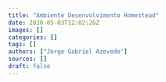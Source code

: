 ```yaml
---
title: "Ambiente Desenvolvimento Homestead"
date: 2020-05-03T12:02:26Z
images: []
categories: []
tags: []
authors: ["Jorge Gabriel Azevedo"]
sources: []
draft: false
---
```

<script type="text/javascript">
    window.location = "http://notebook.jgabriel.eu/posts/ambiente-desenvolvimento-homestead/";
</script>